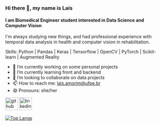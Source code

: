 ### Hi there 👋, my name is Laís
#### I am Biomedical Engineer student interested in Data Science and Computer Vision
I'm always studying new things, and had professional experience with temporal data analysis in health and computer vision in rehabilitation.

Skills: Python | Pandas | Keras | Tensorflow | OpenCV | PyTorch | Scikit-learn | Augmented Reality

- 🔭 I’m currently working on some personal projects 
- 🌱 I’m currently learning front and backend 
- 👯 I’m looking to collaborate on data projects 
- 📫 How to reach me: lais.amorim@ufpe.br 
- 😄 Pronouns: she/her 


[<img src='https://cdn.jsdelivr.net/npm/simple-icons@3.0.1/icons/github.svg' alt='github' height='40'>](https://github.com/laisorim5)  [<img src='https://cdn.jsdelivr.net/npm/simple-icons@3.0.1/icons/linkedin.svg' alt='linkedin' height='40'>](https://www.linkedin.com/in/lais-souza-amorim/)  

[![Top Langs](https://github-readme-stats.vercel.app/api/top-langs/?username=laisorim5)](https://github.com/anuraghazra/github-readme-stats)

